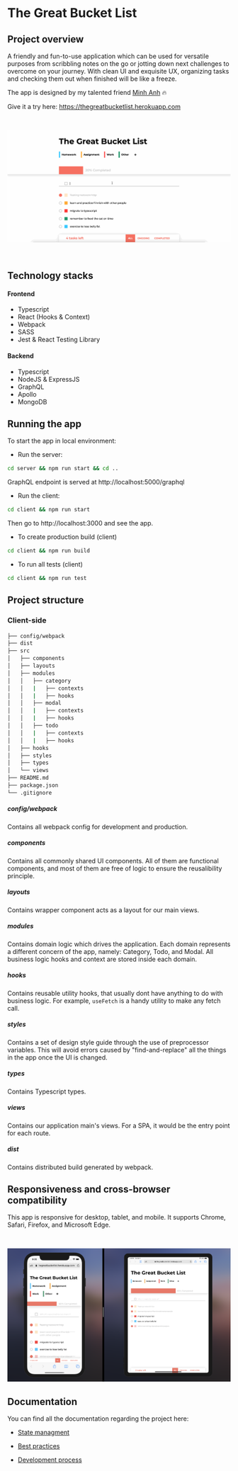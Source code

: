 # The Great Bucket List

## Project overview

A friendly and fun-to-use application which can be used for versatile purposes from scribbling notes on the go or jotting down next challenges to overcome on your journey. With clean UI and exquisite UX, organizing tasks and checking them out when finished will be like a freeze. 

The app is designed by my talented friend [Minh Anh](https://www.linkedin.com/in/minh-anh3010/) 🔥 

Give it a try here: https://thegreatbucketlist.herokuapp.com

<br/>

![app-interaction](screenshots/todo.gif)

<br/>

## Technology stacks

#### Frontend
- Typescript
- React (Hooks & Context)
- Webpack
- SASS
- Jest & React Testing Library

#### Backend
- Typescript
- NodeJS & ExpressJS
- GraphQL
- Apollo
- MongoDB

## Running the app

To start the app in local environment:

- Run the server:

```bash
cd server && npm run start && cd ..
```

GraphQL endpoint is served at http://localhost:5000/graphql

- Run the client:

```bash
cd client && npm run start
```

Then go to http://localhost:3000 and see the app.

- To create production build (client)

```bash
cd client && npm run build
```

- To run all tests (client)

```bash
cd client && npm run test
```


## Project structure

### Client-side

```bash
├── config/webpack
├── dist
├── src
│   ├── components
│   ├── layouts
│   ├── modules
│   │   ├── category
│   │   |   ├── contexts
│   │   |   ├── hooks
│   │   ├── modal
│   │   |   ├── contexts
│   │   |   ├── hooks
│   │   ├── todo
│   │   |   ├── contexts
│   │   |   ├── hooks
│   ├── hooks
│   ├── styles
│   ├── types
│   └── views
├── README.md
├── package.json
└── .gitignore
```
##### config/webpack
Contains all webpack config for development and production.

##### components
Contains all commonly shared UI components. All of them are functional components, and most of them are free of logic to ensure the reusalibility principle.

##### layouts
Contains wrapper component acts as a layout for our main views.

##### modules
Contains domain logic which drives the application. Each domain represents a different concern of the app, namely: Category, Todo, and Modal. All business logic hooks and context are stored inside each domain.

##### hooks
Contains reusable utility hooks, that usually dont have anything to do with business logic. For example, `useFetch` is a handy utility to make any fetch call.

##### styles
Contains a set of design style guide through the use of preprocessor variables. This will avoid errors caused by "find-and-replace" all the things in the app once the UI is changed.

##### types
Contains Typescript types.

##### views
Contains our application main's views. For a SPA, it would be the entry point for each route.

##### dist
Contains distributed build generated by webpack.


## Responsiveness and cross-browser compatibility

This app is responsive for desktop, tablet, and mobile. It supports Chrome, Safari, Firefox, and Microsoft Edge.

<br/>

![Responsive](screenshots/responsive.png)


## Documentation

You can find all the documentation regarding the project here:

- [State managment](docs/state-management.md)

- [Best practices](docs/best-practices.md)

- [Development process](docs/dev-process.md)
